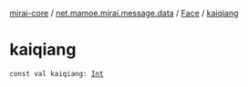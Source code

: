 [mirai-core](../../index.md) / [net.mamoe.mirai.message.data](../index.md) / [Face](index.md) / [kaiqiang](./kaiqiang.md)

# kaiqiang

`const val kaiqiang: `[`Int`](https://kotlinlang.org/api/latest/jvm/stdlib/kotlin/-int/index.html)
